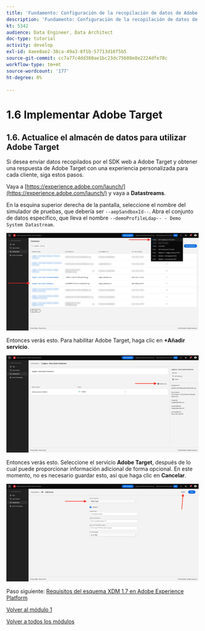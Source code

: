 ```yaml
---
title: 'Fundamento: Configuración de la recopilación de datos de Adobe Experience Platform y la extensión del SDK web: Implementación de Adobe Target'
description: 'Fundamento: Configuración de la recopilación de datos de Adobe Experience Platform y la extensión del SDK web: Implementación de Adobe Target'
kt: 5342
audience: Data Engineer, Data Architect
doc-type: tutorial
activity: develop
exl-id: 4aee8ae2-38ca-49a3-8f1b-57713d16f5b5
source-git-commit: cc7a77c4dd380ae1bc23dc75608e8e2224dfe78c
workflow-type: tm+mt
source-wordcount: '177'
ht-degree: 0%

---
```


# 1.6 Implementar Adobe Target

## 1.6. Actualice el almacén de datos para utilizar Adobe Target

Si desea enviar datos recopilados por el SDK web a Adobe Target y obtener una respuesta de Adobe Target con una experiencia personalizada para cada cliente, siga estos pasos.

Vaya a [https://experience.adobe.com/launch/](https://experience.adobe.com/launch/) y vaya a **Datastreams**.

En la esquina superior derecha de la pantalla, seleccione el nombre del simulador de pruebas, que debería ser `--aepSandboxId--`. Abra el conjunto de datos específico, que lleva el nombre `--demoProfileLdap-- - Demo System Datastream`.

![Haga clic en el icono Configuración de Edge en el panel de navegación izquierdo](./images/edgeconfig1b.png)

Entonces verás esto. Para habilitar Adobe Target, haga clic en **+Añadir servicio**.

![AEP Debugger](./images/aa2.png)

Entonces verás esto. Seleccione el servicio **Adobe Target**, después de lo cual puede proporcionar información adicional de forma opcional. En este momento, no es necesario guardar esto, así que haga clic en **Cancelar**.

![AEP Debugger](./images/at1.png)

Paso siguiente: [Requisitos del esquema XDM 1.7 en Adobe Experience Platform](./ex7.md)

[Volver al módulo 1](./data-ingestion-launch-web-sdk.md)

[Volver a todos los módulos](./../../overview.md)
